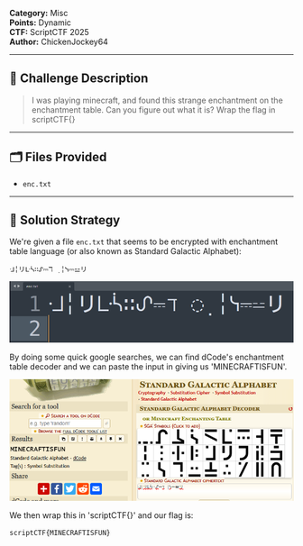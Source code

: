 **Category:** Misc  
**Points:** Dynamic  
**CTF:** ScriptCTF 2025  
**Author:** ChickenJockey64

---

## 🧠 Challenge Description

> I was playing minecraft, and found this strange enchantment on the enchantment table. Can you figure out what it is? Wrap the flag in scriptCTF{}

---

## 🗂️ Files Provided

- `enc.txt`

---

## 🧠 Solution Strategy

We're given a file `enc.txt` that seems to be encrypted with enchantment table language (or also known as Standard Galactic Alphabet):

```
ᒲ╎リᒷᓵ∷ᔑ⎓ℸ ̣ ╎ᓭ⎓⚍リ
```

![](Images/image.png)

By doing some quick google searches, we can find dCode's enchantment table decoder and we can paste the input in giving us 'MINECRAFTISFUN'. 

![](Images/image-1.png)

We then wrap this in 'scriptCTF{}' and our flag is:

```bash
scriptCTF{MINECRAFTISFUN}
```

